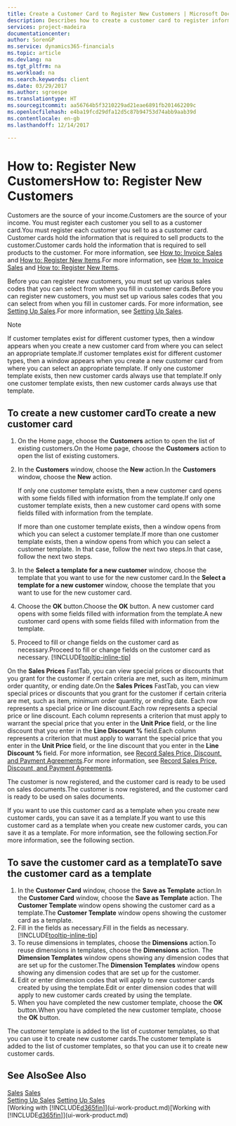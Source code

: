 ```yaml
---
title: Create a Customer Card to Register New Customers | Microsoft Docs
description: Describes how to create a customer card to register information about each new customer or client that you sell to.
services: project-madeira
documentationcenter: 
author: SorenGP
ms.service: dynamics365-financials
ms.topic: article
ms.devlang: na
ms.tgt_pltfrm: na
ms.workload: na
ms.search.keywords: client
ms.date: 03/29/2017
ms.author: sgroespe
ms.translationtype: HT
ms.sourcegitcommit: aa56764b5f3210229ad21eae6891fb201462209c
ms.openlocfilehash: e4ba19fcd29dfa12d5c87b94753d74abb9aab39d
ms.contentlocale: en-gb
ms.lasthandoff: 12/14/2017

---
```

# <a name="how-to-register-new-customers"></a><span data-ttu-id="9ed4d-103">How to: Register New Customers</span><span class="sxs-lookup"><span data-stu-id="9ed4d-103">How to: Register New Customers</span></span>
<span data-ttu-id="9ed4d-104">Customers are the source of your income.</span><span class="sxs-lookup"><span data-stu-id="9ed4d-104">Customers are the source of your income.</span></span> <span data-ttu-id="9ed4d-105">You must register each customer you sell to as a customer card.</span><span class="sxs-lookup"><span data-stu-id="9ed4d-105">You must register each customer you sell to as a customer card.</span></span> <span data-ttu-id="9ed4d-106">Customer cards hold the information that is required to sell products to the customer.</span><span class="sxs-lookup"><span data-stu-id="9ed4d-106">Customer cards hold the information that is required to sell products to the customer.</span></span> <span data-ttu-id="9ed4d-107">For more information, see [How to: Invoice Sales](sales-how-invoice-sales.md) and [How to: Register New Items](inventory-how-register-new-items.md).</span><span class="sxs-lookup"><span data-stu-id="9ed4d-107">For more information, see [How to: Invoice Sales](sales-how-invoice-sales.md) and [How to: Register New Items](inventory-how-register-new-items.md).</span></span>  

<span data-ttu-id="9ed4d-108">Before you can register new customers, you must set up various sales codes that you can select from when you fill in customer cards.</span><span class="sxs-lookup"><span data-stu-id="9ed4d-108">Before you can register new customers, you must set up various sales codes that you can select from when you fill in customer cards.</span></span> <span data-ttu-id="9ed4d-109">For more information, see [Setting Up Sales](sales-setup-sales.md).</span><span class="sxs-lookup"><span data-stu-id="9ed4d-109">For more information, see [Setting Up Sales](sales-setup-sales.md).</span></span>

> [!NOTE]  
>   <span data-ttu-id="9ed4d-110">If customer templates exist for different customer types, then a window appears when you create a new customer card from where you can select an appropriate template.</span><span class="sxs-lookup"><span data-stu-id="9ed4d-110">If customer templates exist for different customer types, then a window appears when you create a new customer card from where you can select an appropriate template.</span></span> <span data-ttu-id="9ed4d-111">If only one customer template exists, then new customer cards always use that template.</span><span class="sxs-lookup"><span data-stu-id="9ed4d-111">If only one customer template exists, then new customer cards always use that template.</span></span>

## <a name="to-create-a-new-customer-card"></a><span data-ttu-id="9ed4d-112">To create a new customer card</span><span class="sxs-lookup"><span data-stu-id="9ed4d-112">To create a new customer card</span></span>
1. <span data-ttu-id="9ed4d-113">On the Home page, choose the **Customers** action to open the list of existing customers.</span><span class="sxs-lookup"><span data-stu-id="9ed4d-113">On the Home page, choose the **Customers** action to open the list of existing customers.</span></span>  
2. <span data-ttu-id="9ed4d-114">In the **Customers** window, choose the **New** action.</span><span class="sxs-lookup"><span data-stu-id="9ed4d-114">In the **Customers** window, choose the **New** action.</span></span>

    <span data-ttu-id="9ed4d-115">If only one customer template exists, then a new customer card opens with some fields filled with information from the template.</span><span class="sxs-lookup"><span data-stu-id="9ed4d-115">If only one customer template exists, then a new customer card opens with some fields filled with information from the template.</span></span>

    <span data-ttu-id="9ed4d-116">If more than one customer template exists, then a window opens from which you can select a customer template.</span><span class="sxs-lookup"><span data-stu-id="9ed4d-116">If more than one customer template exists, then a window opens from which you can select a customer template.</span></span> <span data-ttu-id="9ed4d-117">In that case, follow the next two steps.</span><span class="sxs-lookup"><span data-stu-id="9ed4d-117">In that case, follow the next two steps.</span></span>
3. <span data-ttu-id="9ed4d-118">In the **Select a template for a new customer** window, choose the template that you want to use for the new customer card.</span><span class="sxs-lookup"><span data-stu-id="9ed4d-118">In the **Select a template for a new customer** window, choose the template that you want to use for the new customer card.</span></span>
4. <span data-ttu-id="9ed4d-119">Choose the **OK** button.</span><span class="sxs-lookup"><span data-stu-id="9ed4d-119">Choose the **OK** button.</span></span> <span data-ttu-id="9ed4d-120">A new customer card opens with some fields filled with information from the template.</span><span class="sxs-lookup"><span data-stu-id="9ed4d-120">A new customer card opens with some fields filled with information from the template.</span></span>  
5. <span data-ttu-id="9ed4d-121">Proceed to fill or change fields on the customer card as necessary.</span><span class="sxs-lookup"><span data-stu-id="9ed4d-121">Proceed to fill or change fields on the customer card as necessary.</span></span> [!INCLUDE[tooltip-inline-tip](includes/tooltip-inline-tip_md.md)]

<span data-ttu-id="9ed4d-122">On the **Sales Prices** FastTab, you can view special prices or discounts that you grant for the customer if certain criteria are met, such as item, minimum order quantity, or ending date.</span><span class="sxs-lookup"><span data-stu-id="9ed4d-122">On the **Sales Prices** FastTab, you can view special prices or discounts that you grant for the customer if certain criteria are met, such as item, minimum order quantity, or ending date.</span></span> <span data-ttu-id="9ed4d-123">Each row represents a special price or line discount.</span><span class="sxs-lookup"><span data-stu-id="9ed4d-123">Each row represents a special price or line discount.</span></span> <span data-ttu-id="9ed4d-124">Each column represents a criterion that must apply to warrant the special price that you enter in the **Unit Price** field, or the line discount that you enter in the **Line Discount %** field.</span><span class="sxs-lookup"><span data-stu-id="9ed4d-124">Each column represents a criterion that must apply to warrant the special price that you enter in the **Unit Price** field, or the line discount that you enter in the **Line Discount %** field.</span></span> <span data-ttu-id="9ed4d-125">For more information, see [Record Sales Price, Discount, and Payment Agreements](sales-how-record-sales-price-discount-payment-agreements.md).</span><span class="sxs-lookup"><span data-stu-id="9ed4d-125">For more information, see [Record Sales Price, Discount, and Payment Agreements](sales-how-record-sales-price-discount-payment-agreements.md).</span></span>

<span data-ttu-id="9ed4d-126">The customer is now registered, and the customer card is ready to be used on sales documents.</span><span class="sxs-lookup"><span data-stu-id="9ed4d-126">The customer is now registered, and the customer card is ready to be used on sales documents.</span></span>

<span data-ttu-id="9ed4d-127">If you want to use this customer card as a template when you create new customer cards, you can save it as a template.</span><span class="sxs-lookup"><span data-stu-id="9ed4d-127">If you want to use this customer card as a template when you create new customer cards, you can save it as a template.</span></span> <span data-ttu-id="9ed4d-128">For more information, see the following section.</span><span class="sxs-lookup"><span data-stu-id="9ed4d-128">For more information, see the following section.</span></span>

## <a name="to-save-the-customer-card-as-a-template"></a><span data-ttu-id="9ed4d-129">To save the customer card as a template</span><span class="sxs-lookup"><span data-stu-id="9ed4d-129">To save the customer card as a template</span></span>
1. <span data-ttu-id="9ed4d-130">In the **Customer Card** window, choose the **Save as Template** action.</span><span class="sxs-lookup"><span data-stu-id="9ed4d-130">In the **Customer Card** window, choose the **Save as Template** action.</span></span> <span data-ttu-id="9ed4d-131">The **Customer Template** window opens showing the customer card as a template.</span><span class="sxs-lookup"><span data-stu-id="9ed4d-131">The **Customer Template** window opens showing the customer card as a template.</span></span>
2. <span data-ttu-id="9ed4d-132">Fill in the fields as necessary.</span><span class="sxs-lookup"><span data-stu-id="9ed4d-132">Fill in the fields as necessary.</span></span> [!INCLUDE[tooltip-inline-tip](includes/tooltip-inline-tip_md.md)]
3. <span data-ttu-id="9ed4d-133">To reuse dimensions in templates, choose the **Dimensions** action.</span><span class="sxs-lookup"><span data-stu-id="9ed4d-133">To reuse dimensions in templates, choose the **Dimensions** action.</span></span> <span data-ttu-id="9ed4d-134">The **Dimension Templates** window opens showing any dimension codes that are set up for the customer.</span><span class="sxs-lookup"><span data-stu-id="9ed4d-134">The **Dimension Templates** window opens showing any dimension codes that are set up for the customer.</span></span>
4. <span data-ttu-id="9ed4d-135">Edit or enter dimension codes that will apply to new customer cards created by using the template.</span><span class="sxs-lookup"><span data-stu-id="9ed4d-135">Edit or enter dimension codes that will apply to new customer cards created by using the template.</span></span>  
5. <span data-ttu-id="9ed4d-136">When you have completed the new customer template, choose the **OK** button.</span><span class="sxs-lookup"><span data-stu-id="9ed4d-136">When you have completed the new customer template, choose the **OK** button.</span></span>

<span data-ttu-id="9ed4d-137">The customer template is added to the list of customer templates, so that you can use it to create new customer cards.</span><span class="sxs-lookup"><span data-stu-id="9ed4d-137">The customer template is added to the list of customer templates, so that you can use it to create new customer cards.</span></span>

## <a name="see-also"></a><span data-ttu-id="9ed4d-138">See Also</span><span class="sxs-lookup"><span data-stu-id="9ed4d-138">See Also</span></span>
<span data-ttu-id="9ed4d-139">[Sales](sales-manage-sales.md)  </span><span class="sxs-lookup"><span data-stu-id="9ed4d-139">[Sales](sales-manage-sales.md)  </span></span>  
<span data-ttu-id="9ed4d-140">[Setting Up Sales](sales-setup-sales.md)  </span><span class="sxs-lookup"><span data-stu-id="9ed4d-140">[Setting Up Sales](sales-setup-sales.md)  </span></span>  
<span data-ttu-id="9ed4d-141">[Working with [!INCLUDE[d365fin](includes/d365fin_md.md)]](ui-work-product.md)</span><span class="sxs-lookup"><span data-stu-id="9ed4d-141">[Working with [!INCLUDE[d365fin](includes/d365fin_md.md)]](ui-work-product.md)</span></span>

